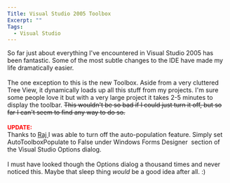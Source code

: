 ```yaml
---
Title: Visual Studio 2005 Toolbox
Excerpt: ""
Tags:
  - Visual Studio
---
```

So far just about everything I've encountered in Visual Studio 2005 has been fantastic. Some of the most subtle changes to the IDE have made my life dramatically easier. <br /> <br /> The one exception to this is the new Toolbox. Aside from a very cluttered Tree View, it dynamically loads up all this stuff from my projects. I'm sure some people love it but with a very large project it takes 2-5 minutes to display the toolbar. <strike>This wouldn't be so bad if I could just turn it off, but so far I can't seem to find any way to do so. <br /> <br /> </strike><b><font color="#ff0000" size="2">UPDATE:</font></b><strike><br /> </strike>Thanks to <a href="http://weblogs.asp.net/rajbk/">Raj&nbsp;<span id="gtbmisp_17" style="border: 0pt none ; margin: 0pt; padding: 0pt; background: transparent none repeat scroll 0% 50%; -moz-background-clip: initial; -moz-background-origin: initial; -moz-background-inline-policy: initial; font-family: serif; font-style: normal; font-variant: normal; font-size: 100%; line-height: normal; font-size-adjust: none; font-stretch: normal; position: static; text-align: left; text-indent: 0pt; text-transform: none; color: red; text-decoration: underline; font-weight: bold; cursor: pointer;"></span></a>I was able to turn off the auto-population feature. Simply set AutoToolboxPopulate to False under Windows Forms Designer&nbsp; section of the Visual Studio Options dialog.<br /> <br /> I must have looked though the Options dialog a thousand times and never noticed this. Maybe that sleep thing <i>would</i> be a good idea after all. :)<span id="gtbmisp_5" style="border: 0pt none ; margin: 0pt; padding: 0pt; background: transparent none repeat scroll 0% 50%; -moz-background-clip: initial; -moz-background-origin: initial; -moz-background-inline-policy: initial; font-family: serif; font-style: normal; font-variant: normal; font-size: 100%; line-height: normal; font-size-adjust: none; font-stretch: normal; position: static; text-align: left; text-indent: 0pt; text-transform: none; color: red; text-decoration: underline; font-weight: bold; cursor: pointer;"></span><br /> <div style="border: 0pt none ; margin: 2px 0px; padding: 0pt; background: rgb(195, 217, 255) none repeat scroll 0% 50%; -moz-background-clip: initial; -moz-background-origin: initial; -moz-background-inline-policy: initial; display: none; font-family: serif; font-style: normal; font-variant: normal; font-weight: normal; font-size: 100%; line-height: normal; font-size-adjust: none; font-stretch: normal; text-align: left; text-indent: 0pt; text-transform: none; color: rgb(0, 0, 0); text-decoration: none; cursor: default; position: absolute; z-index: 2147483647;" id="gtbspellmenu_17"><span style="border: 0pt none ; margin: 0pt; padding: 0pt; background: transparent none repeat scroll 0% 50%; -moz-background-clip: initial; -moz-background-origin: initial; -moz-background-inline-policy: initial; font-family: serif; font-style: normal; font-variant: normal; font-weight: normal; line-height: normal; font-size-adjust: none; font-stretch: normal; position: static; text-align: left; text-indent: 0pt; text-transform: none; color: rgb(0, 0, 0); text-decoration: none; cursor: pointer; font-size: 90%;">Kamila</span><br /><span style="border: 0pt none ; margin: 0pt; padding: 0pt; background: transparent none repeat scroll 0% 50%; -moz-background-clip: initial; -moz-background-origin: initial; -moz-background-inline-policy: initial; font-family: serif; font-style: normal; font-variant: normal; font-weight: normal; line-height: normal; font-size-adjust: none; font-stretch: normal; position: static; text-align: left; text-indent: 0pt; text-transform: none; color: rgb(0, 0, 0); text-decoration: none; cursor: pointer; font-size: 90%;">Jamal</span><br /><span style="border: 0pt none ; margin: 0pt; padding: 0pt; background: transparent none repeat scroll 0% 50%; -moz-background-clip: initial; -moz-background-origin: initial; -moz-background-inline-policy: initial; font-family: serif; font-style: normal; font-variant: normal; font-weight: normal; line-height: normal; font-size-adjust: none; font-stretch: normal; position: static; text-align: left; text-indent: 0pt; text-transform: none; color: rgb(0, 0, 0); text-decoration: none; cursor: pointer; font-size: 90%;">Jammal</span><br /><span style="border: 0pt none ; margin: 0pt; padding: 0pt; background: transparent none repeat scroll 0% 50%; -moz-background-clip: initial; -moz-background-origin: initial; -moz-background-inline-policy: initial; font-family: serif; font-style: normal; font-variant: normal; font-weight: normal; line-height: normal; font-size-adjust: none; font-stretch: normal; position: static; text-align: left; text-indent: 0pt; text-transform: none; color: rgb(0, 0, 0); text-decoration: none; cursor: pointer; font-size: 90%;">Jamil</span><br /><span style="border: 0pt none ; margin: 0pt; padding: 0pt; background: transparent none repeat scroll 0% 50%; -moz-background-clip: initial; -moz-background-origin: initial; -moz-background-inline-policy: initial; font-family: serif; font-style: normal; font-variant: normal; font-weight: normal; line-height: normal; font-size-adjust: none; font-stretch: normal; position: static; text-align: left; text-indent: 0pt; text-transform: none; color: rgb(0, 0, 0); text-decoration: none; cursor: pointer; font-size: 90%;">Kamilah</span><br /><span id="gtbspellmenu_edit_17" style="border: 0pt none ; margin: 0pt; padding: 0pt; background: transparent none repeat scroll 0% 50%; -moz-background-clip: initial; -moz-background-origin: initial; -moz-background-inline-policy: initial; font-family: serif; font-style: normal; font-variant: normal; font-weight: normal; line-height: normal; font-size-adjust: none; font-stretch: normal; position: static; text-align: left; text-indent: 0pt; text-transform: none; color: rgb(0, 0, 0); text-decoration: none; cursor: pointer; font-size: 90%;">Edit...</span><br /><span id="gtbspellmenu_ignoreall_17" style="border: 0pt none ; margin: 0pt; padding: 0pt; background: transparent none repeat scroll 0% 50%; -moz-background-clip: initial; -moz-background-origin: initial; -moz-background-inline-policy: initial; font-family: serif; font-style: normal; font-variant: normal; font-weight: normal; line-height: normal; font-size-adjust: none; font-stretch: normal; position: static; text-align: left; text-indent: 0pt; text-transform: none; color: rgb(0, 0, 0); text-decoration: none; cursor: pointer; font-size: 90%;">Ignore all</span><br /><span id="gtbspellmenu_dictadd_17" style="border: 0pt none ; margin: 0pt; padding: 0pt; background: transparent none repeat scroll 0% 50%; -moz-background-clip: initial; -moz-background-origin: initial; -moz-background-inline-policy: initial; font-family: serif; font-style: normal; font-variant: normal; font-weight: normal; line-height: normal; font-size-adjust: none; font-stretch: normal; position: static; text-align: left; text-indent: 0pt; text-transform: none; color: rgb(0, 0, 0); text-decoration: none; cursor: pointer; font-size: 90%;">Add to dictionary</span></div><div style="border: 0pt none ; margin: 2px 0px; padding: 0pt; background: rgb(195, 217, 255) none repeat scroll 0% 50%; -moz-background-clip: initial; -moz-background-origin: initial; -moz-background-inline-policy: initial; display: none; font-family: serif; font-style: normal; font-variant: normal; font-weight: normal; font-size: 100%; line-height: normal; font-size-adjust: none; font-stretch: normal; text-align: left; text-indent: 0pt; text-transform: none; color: rgb(0, 0, 0); text-decoration: none; cursor: default; position: absolute; z-index: 2147483647;" id="gtbspellmenu_18"><span style="border: 0pt none ; margin: 0pt; padding: 0pt; background: transparent none repeat scroll 0% 50%; -moz-background-clip: initial; -moz-background-origin: initial; -moz-background-inline-policy: initial; font-family: serif; font-style: normal; font-variant: normal; font-weight: normal; line-height: normal; font-size-adjust: none; font-stretch: normal; position: static; text-align: left; text-indent: 0pt; text-transform: none; color: rgb(0, 0, 0); text-decoration: none; cursor: default; font-size: 90%;">(No suggestions)</span><br /><span id="gtbspellmenu_edit_18" style="border: 0pt none ; margin: 0pt; padding: 0pt; background: transparent none repeat scroll 0% 50%; -moz-background-clip: initial; -moz-background-origin: initial; -moz-background-inline-policy: initial; font-family: serif; font-style: normal; font-variant: normal; font-weight: normal; line-height: normal; font-size-adjust: none; font-stretch: normal; position: static; text-align: left; text-indent: 0pt; text-transform: none; color: rgb(0, 0, 0); text-decoration: none; cursor: pointer; font-size: 90%;">Edit...</span><br /><span id="gtbspellmenu_ignoreall_18" style="border: 0pt none ; margin: 0pt; padding: 0pt; background: transparent none repeat scroll 0% 50%; -moz-background-clip: initial; -moz-background-origin: initial; -moz-background-inline-policy: initial; font-family: serif; font-style: normal; font-variant: normal; font-weight: normal; line-height: normal; font-size-adjust: none; font-stretch: normal; position: static; text-align: left; text-indent: 0pt; text-transform: none; color: rgb(0, 0, 0); text-decoration: none; cursor: pointer; font-size: 90%;">Ignore all</span><br /><span id="gtbspellmenu_dictadd_18" style="border: 0pt none ; margin: 0pt; padding: 0pt; background: transparent none repeat scroll 0% 50%; -moz-background-clip: initial; -moz-background-origin: initial; -moz-background-inline-policy: initial; font-family: serif; font-style: normal; font-variant: normal; font-weight: normal; line-height: normal; font-size-adjust: none; font-stretch: normal; position: static; text-align: left; text-indent: 0pt; text-transform: none; color: rgb(0, 0, 0); text-decoration: none; cursor: pointer; font-size: 90%;">Add to dictionary</span></div>